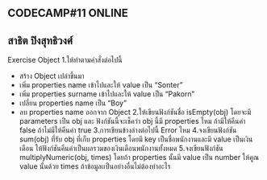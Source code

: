 CODECAMP#11 ONLINE
---------------------------
สาธิต ปิงสุทธิวงศ์
---------------------------
Exercise Object
1.ให้ทำตามคำสั่งต่อไปนี้
- สร้าง Object เปล่าขึ้นมา
- เพิ่ม properties name เข้าไปและให้ value เป็น “Sonter”
- เพิ่ม properties surname เข้าไปและให้ value เป็น “Pakorn”
- เปลี่ยน properties name เป็น “Boy”
- ลบ properties name ออกจาก Object
2.ให้เขียนฟังก์ชันชื่อ isEmpty(obj) โดยจะมี parameters เป็น obj และ ฟังก์ชันนี้จะเช็คว่า obj นี้มี properties ไหม 
ถ้ามีให้คืนค่า false ถ้าไม่มีให้คืนค่า true
3.การเขียนข้างล่างต่อไปนี้ Error ไหม
4.จงเขียนฟังก์ชัน sum(obj) ที่รับ obj ที่เก็บ properties โดยมี key เป็นชื่อพนักงานและมี value เป็นเงินเดือน 
ให้ฟังก์ชันคืนค่าเป็นผลรวมของเงินเดือนพนักงานทั้งหมด
5.จงเขียนฟังก์ชัน multiplyNumeric(obj, times) โดยถ้า properties นั้นมี value เป็น number 
ให้คูณ value นั้นด้วย times ถ้าข้อมูลเเป็นอย่างอื่นไม่ต้องทำอะไร